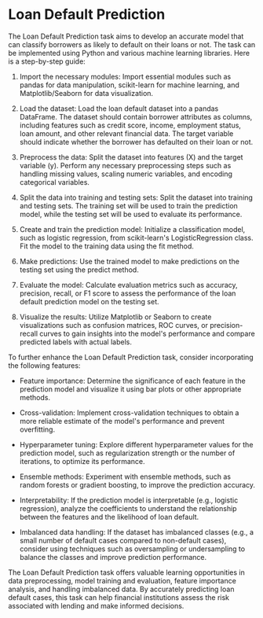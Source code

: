 # Loan Default Prediction



The Loan Default Prediction task aims to develop an accurate model that can classify borrowers as likely to default on their loans or not. The task can be implemented using Python and various machine learning libraries. Here is a step-by-step guide:

1. Import the necessary modules: Import essential modules such as pandas for data manipulation, scikit-learn for machine learning, and Matplotlib/Seaborn for data visualization.

2. Load the dataset: Load the loan default dataset into a pandas DataFrame. The dataset should contain borrower attributes as columns, including features such as credit score, income, employment status, loan amount, and other relevant financial data. The target variable should indicate whether the borrower has defaulted on their loan or not.

3. Preprocess the data: Split the dataset into features (X) and the target variable (y). Perform any necessary preprocessing steps such as handling missing values, scaling numeric variables, and encoding categorical variables.

4. Split the data into training and testing sets: Split the dataset into training and testing sets. The training set will be used to train the prediction model, while the testing set will be used to evaluate its performance.

5. Create and train the prediction model: Initialize a classification model, such as logistic regression, from scikit-learn's LogisticRegression class. Fit the model to the training data using the fit method.

6. Make predictions: Use the trained model to make predictions on the testing set using the predict method.

7. Evaluate the model: Calculate evaluation metrics such as accuracy, precision, recall, or F1 score to assess the performance of the loan default prediction model on the testing set.

8. Visualize the results: Utilize Matplotlib or Seaborn to create visualizations such as confusion matrices, ROC curves, or precision-recall curves to gain insights into the model's performance and compare predicted labels with actual labels.

To further enhance the Loan Default Prediction task, consider incorporating the following features:

- Feature importance: Determine the significance of each feature in the prediction model and visualize it using bar plots or other appropriate methods.

- Cross-validation: Implement cross-validation techniques to obtain a more reliable estimate of the model's performance and prevent overfitting.

- Hyperparameter tuning: Explore different hyperparameter values for the prediction model, such as regularization strength or the number of iterations, to optimize its performance.

- Ensemble methods: Experiment with ensemble methods, such as random forests or gradient boosting, to improve the prediction accuracy.

- Interpretability: If the prediction model is interpretable (e.g., logistic regression), analyze the coefficients to understand the relationship between the features and the likelihood of loan default.

- Imbalanced data handling: If the dataset has imbalanced classes (e.g., a small number of default cases compared to non-default cases), consider using techniques such as oversampling or undersampling to balance the classes and improve prediction performance.

The Loan Default Prediction task offers valuable learning opportunities in data preprocessing, model training and evaluation, feature importance analysis, and handling imbalanced data. By accurately predicting loan default cases, this task can help financial institutions assess the risk associated with lending and make informed decisions.
